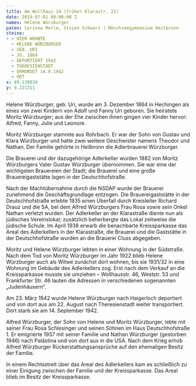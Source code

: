 ```yaml
---
title: Am Wollhaus 14 (früher Klarastr. 21)
date: 2019-07-01 00:00:00 Z
names: Helene Würzburger
paten: Corinna Merle, Vivien Schwarz | Mönchseegymnasium Heilbronn
steine:
- - HIER WOHNTE
  - HELENE WÜRZBURGER
  - GEB. URI
  - JG. 1864
  - DEPORTIERT 1942
  - THERESIENSTADT
  - ERMORDET 14.9.1942
  - ORT
x: 49.139034
y: 9.221311
---
```


Helene Würzburger, geb. Uri, wurde am 3. Dezember 1864 in Hechingen als eines von zwei Kindern von Adolf und Fanny Uri geboren. Sie heiratete Moritz Würzburger; aus der Ehe zwischen ihnen gingen vier Kinder hervor: Alfred, Fanny, Julie und Leonore.

Moritz Würzburger stammte aus Rohrbach. Er war der Sohn von Gustav und Klara Würzburger und hatte zwei weitere Geschwister namens Theodor und Nathan. Der Familie gehörte in Heilbronn die Adlerbrauerei Würzburger.

Die Brauerei und der dazugehörige Adlerkeller wurden 1882 von Moritz Würzburgers Vater Gustav Würzburger übernommen. Sie war eine der wichtigsten Brauereien der Stadt; die Brauerei und eine große Brauereigaststätte lagen in der Deutschhofstraße.

Nach der Machtübernahme durch die NSDAP wurde der Brauerei zunehmend die Geschäftsgrundlage entzogen. Die Brauereigaststätte in der Deutschhofstraße erlebte 1935 einen Überfall durch Kreisleiter Richard Drauz und die SA, bei dem Alfred Würzburgers Frau Rosa sowie sein Onkel Nathan verletzt wurden. Der Adlerkeller an der Klarastraße diente nun als jüdisches Vereinslokal; zusätzlich beherbergte das Lokal zeitweise die jüdische Schule. Im April 1938 erwarb die benachbarte Kreissparkasse das Areal des Adlerkellers in der Klarastraße, die Brauerei und die Gaststätte in der Deutschhofstraße wurden an die Brauerei Cluss abgegeben.

Moritz und Helene Würzburger lebten in einer Wohnung in der Südstraße. Nach dem Tod von Moritz Würzburger im Jahr 1922 blieb Helene Würzburger auch als Witwe zunächst dort wohnen, bis sie 1931/32 in eine Wohnung im Gebäude des Adlerkellers zog. Erst nach dem Verkauf an die Kreissparkasse musste sie umziehen – Wollhausstr. 46, Weststr. 53 und Frankfurter Str. 46 lauten die Adressen in verschiedenen sogenannten „Judenhäusern“.

Am 23. März 1942 wurde Helene Würzburger nach Haigerloch deportiert und von dort aus am 22. August nach Theresienstadt weiter transportiert. Dort starb sie am 14. September 1942.

Alfred Würzburger, der Sohn von Helene und Moritz Würzburger, lebte mit seiner Frau Rosa Schlesinger und seinen Söhnen im Haus Deutschhofstraße 1. Er emigrierte 1937 mit seiner Familie und Nathan Würzburger (gestorben 1946) nach Palästina und von dort aus in die USA. Nach dem Krieg erhob Alfred Würzburger Rückerstattungsansprüche auf den ehemaligen Besitz der Familie.

In einem Rechtsstreit über das Areal des Adlerkellers kam es schließlich zu einer Einigung zwischen der Familie und der Kreissparkasse. Das Areal blieb im Besitz der Kreissparkasse. 